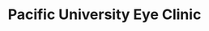 ---
title: "Pacific University Eye Clinic"
url: /portland/pacific-university-eye-clinic/
shop: Optiker
---
